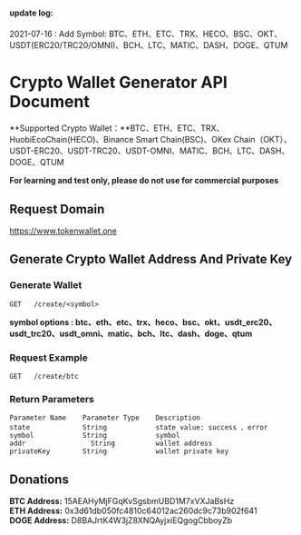 #### **update log:**

 2021-07-16 : Add Symbol: BTC、ETH、ETC、TRX、HECO、BSC、OKT、USDT(ERC20/TRC20/OMNI)、BCH、LTC、MATIC、DASH、DOGE、QTUM

# Crypto Wallet Generator API Document

**Supported Crypto Wallet：**BTC、ETH、ETC、TRX、HuobiEcoChain(HECO)、Binance Smart Chain(BSC)、OKex Chain（OKT）、USDT-ERC20、USDT-TRC20、USDT-OMNI、MATIC、BCH、LTC、DASH、DOGE、QTUM


**For learning and test only, please do not use for commercial purposes**

## Request Domain

 https://www.tokenwallet.one

## Generate Crypto Wallet Address And Private Key

### Generate Wallet

```
GET   /create/<symbol>
```
**symbol options :  btc、eth、etc、trx、heco、bsc、okt、usdt_erc20、usdt_trc20、usdt_omni、matic、bch、ltc、dash、doge、qtum**

### Request Example

```
GET   /create/btc
```
### Return Parameters

```
Parameter Name	  Parameter Type	Description
state     		  String			state value: success 、error
symbol			  String			symbol
addr			    String			wallet address
privateKey		  String			wallet private key
```



## Donations
**BTC Address:** 15AEAHyMjFGqKvSgsbmUBD1M7xVXJaBsHz			
**ETH Address:**	0x3d61db050fc4810c64012ac260dc9c73b902f641		
**DOGE Address:**	D8BAJrtK4W3jZ8XNQAyjxiEQgogCbboyZb	

